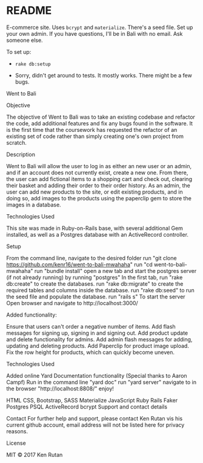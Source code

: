 # README

E-commerce site. Uses `bcrypt` and `materialize`. There's a seed file. Set up your own admin. If you have questions, I'll be in Bali with no email. Ask someone else.

To set up:

* `rake db:setup`

* Sorry, didn't get around to tests. It mostly works. There might be a few bugs.


Went to Bali

Objective

The objective of Went to Bali was to take an existing codebase and refactor the code, add additional features and fix any bugs found in the software.  It is the first time that the coursework has requested the refactor of an existing set of code rather than simply creating one's own  project from scratch.

Description

Went to Bali will allow the user to log in as either an new user or an admin, and if an account does not currently exist, create a new one.  From there, the user can add fictional items to a shopping cart and check out, clearing their basket and adding their order to their order history.  As an admin, the user can add new products to the site, or edit existing products, and in doing so, add images to the products using the paperclip gem to store the images in a database.

Technologies Used

This site was made in Ruby-on-Rails base, with several additional Gem installed, as well as a Postgres database with an ActiveRecord controller.

Setup

From the command line, navigate to the desired folder run "git clone https://github.com/kenr16/went-to-bali-mwahaha"
run "cd went-to-bali-mwahaha"
run "bundle install"
open a new tab and start the postgres server (if not already running) by running "postgres"
In the first tab, run "rake db:create" to create the databases.
run "rake db:migrate" to create the required tables and columns inside the database.
run "rake db:seed" to run the seed file and populate the database.
run "rails s" To start the server
Open browser and navigate to http://localhost:3000/

Added functionality:

Ensure that users can't order a negative number of items.
Add flash messages for signing up, signing in and signing out.
Add product update and delete functionality for admins.
Add admin flash messages for adding, updating and deleting products.
Add Paperclip for product image upload.
Fix the row height for products, which can quickly become uneven.

Technologies Used

Added online Yard Documentation functionality (Special thanks to Aaron Campf)
Run in the command line "yard doc"
run "yard server"
navigate to in the browser "http://localhost:8808/"
enjoy!

HTML
CSS, Bootstrap, SASS Materialize
JavaScript
Ruby
Rails
Faker
Postgres
PSQL
ActiveRecord
bcrypt
Support and contact details

Contact
For further help and support, please contact Ken Rutan vis his current github account, email address will not be listed here for privacy reasons.

License

MIT © 2017 Ken Rutan
